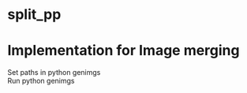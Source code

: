 # split_pp
# Implementation for Image merging<br>
Set paths in python genimgs<br>
Run python genimgs<br>
